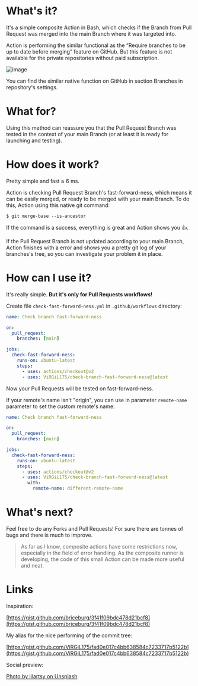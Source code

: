 # What's it?

It's a simple composite Action in Bash, which checks if the Branch from Pull Request was merged into the main Branch where it was targeted into.

Action is performing the similar functional as the “Require branches to be up to date before merging” feature on GitHub. But this feature is not available for the private repositories without paid subscription.

![image](https://user-images.githubusercontent.com/11541555/134152498-13acb13e-a9c1-492b-a706-af3fff5aaa8c.png)

You can find the similar native function on GitHub in section Branches in repository's settings.

# What for?

Using this method can reassure you that the Pull Request Branch was tested in the context of your main Branch (or at least it is ready for launching and testing).

# How does it work?

Pretty simple and fast ≈ 6 ms.

Action is checking Pull Request Branch's fast-forward-ness, which means it can be easily merged, or ready to be merged with your main Branch. To do this, Action using this native git command:

```
$ git merge-base --is-ancestor
```

If the command is a success, everything is great and Action shows you 👍.

If the Pull Request Branch is not updated according to your main Branch, Action finishes with a error and shows you a pretty git log of your branches's tree, so you can investigate your problem it in place.

# How can I use it?
It's really simple. **But it's only for Pull Requests workflows!**

Create file `check-fast-forward-ness.yml` in `.github/workflows` directory:

```yaml
name: Check branch fast-forward-ness

on:
  pull_request:
    branches: [main]

jobs:
  check-fast-forward-ness:
    runs-on: ubuntu-latest
    steps:
      - uses: actions/checkout@v2
      - uses: ViRGiL175/check-branch-fast-forward-ness@latest
```

Now your Pull Requests will be tested on fast-forward-ness.

If your remote's name isn't "origin", you can use in parameter `remote-name` parameter to set the custom remote's name:

```yaml
name: Check branch fast-forward-ness

on:
  pull_request:
    branches: [main]

jobs:
  check-fast-forward-ness:
    runs-on: ubuntu-latest
    steps:
      - uses: actions/checkout@v2
      - uses: ViRGiL175/check-branch-fast-forward-ness@latest
        with:
          remote-name: different-remote-name
```

# What's next?

Feel free to do any Forks and Pull Requests! For sure there are tonnes of bugs and there is much to improve.

> As far as I know, composite actions have some restrictions now, especially in the field of error handling. As the composite runner is developing, the code of this small Action can be made more useful and neat.

# Links

Inspiration:

[https://gist.github.com/briceburg/3f41f09bdc478d21bcf8](https://gist.github.com/briceburg/3f41f09bdc478d21bcf8)

My alias for the nice performing of the commit tree:

[https://gist.github.com/ViRGiL175/fad0e017c4bb638584c7233717b5122b](https://gist.github.com/ViRGiL175/fad0e017c4bb638584c7233717b5122b)

Social preview:

[Photo by lilartsy on Unsplash](https://unsplash.com/photos/eYbncUCBZm0)
